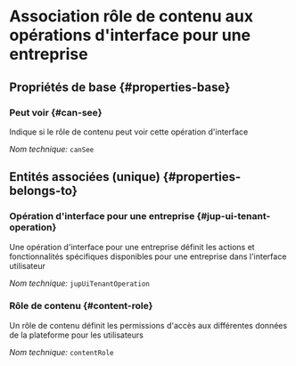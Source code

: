 # Association rôle de contenu aux opérations d'interface pour une entreprise
<!--- THIS FILE IS GENERATED PLEASE DO NOT EDIT IT DIRECTLY --->



<OH code="contentRoleToJupUiTenantOperation"/>






## Propriétés de base {#properties-base}
    
### Peut voir {#can-see}

Indique si le rôle de contenu peut voir cette opération d'interface

*Nom technique:* ```canSee```
<PH code="contentRoleToJupUiTenantOperation:canSee"/>

    

## Entités associées (unique) {#properties-belongs-to}

### Opération d'interface pour une entreprise {#jup-ui-tenant-operation}

Une opération d'interface pour une entreprise définit les actions et fonctionnalités spécifiques disponibles pour une entreprise dans l'interface utilisateur

*Nom technique:* ```jupUiTenantOperation```
<PH code="contentRoleToJupUiTenantOperation:jupUiTenantOperation"/>

### Rôle de contenu {#content-role}

Un rôle de contenu définit les permissions d'accès aux différentes données de la plateforme pour les utilisateurs

*Nom technique:* ```contentRole```
<PH code="contentRoleToJupUiTenantOperation:contentRole"/>





